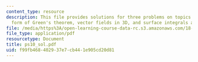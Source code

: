 ```yaml
---
content_type: resource
description: This file provides solutions for three problems on topics flux, normal
  form of Green's theorem, vector fields in 3D, and surface integrals and flux.
file: /media/https%3A/open-learning-course-data-rc.s3.amazonaws.com/18-02-multivariable-calculus-spring-2006/f99fb468402937e7cb441e905cd20d81_ps10_sol.pdf
file_type: application/pdf
resourcetype: Document
title: ps10_sol.pdf
uid: f99fb468-4029-37e7-cb44-1e905cd20d81
---
```

